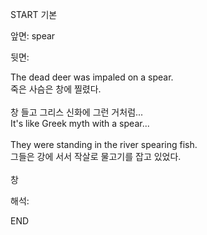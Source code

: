 START
기본

앞면:
spear


뒷면:
<div><div>The dead deer was impaled on a spear. </div><div>죽은 사슴은 창에 찔렸다.</div><div><br></div><div>창 들고 그리스 신화에 그런 거처럼...</div></div><div><div>It's like Greek myth with a spear...</div></div><div><br></div><div><div>They were standing in the river spearing fish. </div><div>그들은 강에 서서 작살로 물고기를 잡고 있었다.</div></div><div><br></div><div>창</div>


해석:

END